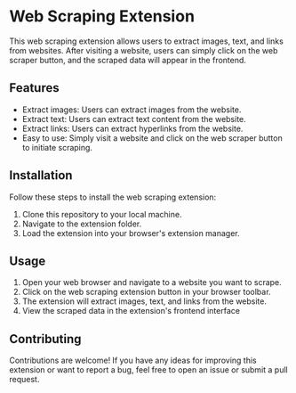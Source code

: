 # Web Scraping Extension

This web scraping extension allows users to extract images, text, and links from websites. After visiting a website, users can simply click on the web scraper button, and the scraped data will appear in the frontend.

## Features

- Extract images: Users can extract images from the website.
- Extract text: Users can extract text content from the website.
- Extract links: Users can extract hyperlinks from the website.
- Easy to use: Simply visit a website and click on the web scraper button to initiate scraping.

## Installation

Follow these steps to install the web scraping extension:

1. Clone this repository to your local machine.
2. Navigate to the extension folder.
3. Load the extension into your browser's extension manager.

## Usage

1. Open your web browser and navigate to a website you want to scrape.
2. Click on the web scraping extension button in your browser toolbar.
3. The extension will extract images, text, and links from the website.
4. View the scraped data in the extension's frontend interface

## Contributing

Contributions are welcome! If you have any ideas for improving this extension or want to report a bug, feel free to open an issue or submit a pull request.



